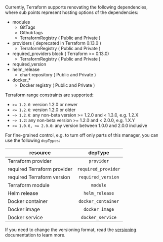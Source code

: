 Currently, Terraform supports renovating the following dependencies, where sub points represent hosting options of the dependencies:

- modules
  - GitTags
  - GithubTags
  - TerraformRegistry ( Public and Private )
- providers ( deprecated in Terraform 0.13.0 )
  - TerraformRegistry ( Public and Private )
- required_providers block ( Terraform >= 0.13.0)
  - TerraformRegistry ( Public and Private )
- required_version
- helm_release
  - chart repository ( Public and Private )
- docker\_\*
  - Docker registry ( Public and Private )

Terraform range constraints are supported:

- `>= 1.2.0`: version 1.2.0 or newer
- `<= 1.2.0`: version 1.2.0 or older
- `~> 1.2.0`: any non-beta version >= 1.2.0 and < 1.3.0, e.g. 1.2.X
- `~> 1.2`: any non-beta version >= 1.2.0 and < 2.0.0, e.g. 1.X.Y
- `>= 1.0.0, <= 2.0.0`: any version between 1.0.0 and 2.0.0 inclusive

For fine-grained control, e.g. to turn off only parts of this manager, you can use the following `depTypes`:

| resource                    |       depType       |
| --------------------------- | :-----------------: |
| Terraform provider          |     `provider`      |
| required Terraform provider | `required_provider` |
| required Terraform version  | `required_version`  |
| Terraform module            |      `module`       |
| Helm release                |   `helm_release`    |
| Docker container            | `docker_container`  |
| Docker image                |   `docker_image`    |
| Docker service              |  `docker_service`   |

If you need to change the versioning format, read the [versioning](https://docs.renovatebot.com/modules/versioning/) documentation to learn more.
